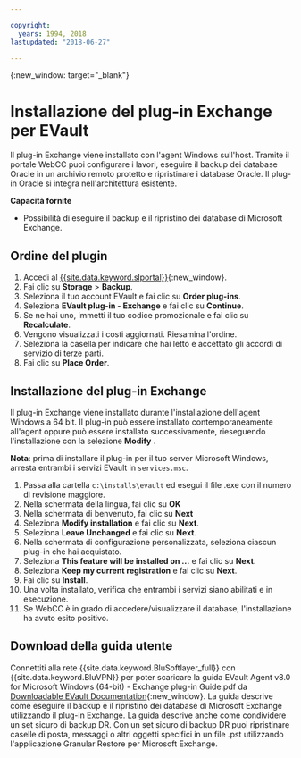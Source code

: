 ```yaml
---

copyright:
  years: 1994, 2018
lastupdated: "2018-06-27"

---
```

{:new_window: target="_blank"}

# Installazione del plug-in Exchange per EVault

Il plug-in Exchange viene installato con l'agent Windows sull'host. Tramite il portale WebCC puoi configurare i lavori, eseguire il backup dei database Oracle in un archivio remoto protetto e ripristinare i database Oracle. Il plug-in Oracle si integra nell'architettura esistente.

**Capacità fornite**

- Possibilità di eseguire il backup e il ripristino dei database di Microsoft Exchange.

## Ordine del plugin

1. Accedi al [{{site.data.keyword.slportal}}](https://control.softlayer.com/){:new_window}.
2. Fai clic su **Storage** > **Backup**.
3. Seleziona il tuo account EVault e fai clic su **Order plug-ins**.
4. Seleziona **EVault plug-in - Exchange** e fai clic su **Continue**.
5. Se ne hai uno, immetti il tuo codice promozionale e fai clic su **Recalculate**.
6. Vengono visualizzati i costi aggiornati. Riesamina l'ordine.
7. Seleziona la casella per indicare che hai letto e accettato gli accordi di servizio di terze parti. 
8. Fai clic su **Place Order**.

## Installazione del plug-in Exchange

Il plug-in Exchange viene installato durante l'installazione dell'agent Windows a 64 bit. Il plug-in può essere installato contemporaneamente all'agent oppure può essere installato successivamente, rieseguendo l'installazione con la selezione **Modify** .

**Nota**: prima di installare il plug-in per il tuo server Microsoft Windows, arresta entrambi i servizi EVault in `services.msc`.  

1. Passa alla cartella `c:\installs\evault` ed esegui il file .exe con il numero di revisione maggiore.
2. Nella schermata della lingua, fai clic su **OK**
3. Nella schermata di benvenuto, fai clic su **Next**
4. Seleziona **Modify installation** e fai clic su **Next**.
5. Seleziona **Leave Unchanged** e fai clic su **Next**.
6. Nella schermata di configurazione personalizzata, seleziona ciascun plug-in che hai acquistato.  
7. Seleziona **This feature will be installed on ...** e fai clic su **Next**.
8. Seleziona **Keep my current registration** e fai clic su **Next**.
9. Fai clic su **Install**.
10. Una volta installato, verifica che entrambi i servizi siano abilitati e in esecuzione.
11. Se WebCC è in grado di accedere/visualizzare il database, l'installazione ha avuto esito positivo. 

## Download della guida utente

Connettiti alla rete {{site.data.keyword.BluSoftlayer_full}} con {{site.data.keyword.BluVPN}} per poter scaricare la guida EVault Agent v8.0 for Microsoft Windows (64-bit) - Exchange plug-in Guide.pdf da [Downloadable EVault Documentation](http://downloads.service.softlayer.com/evault/Documentation/){:new_window}. La guida descrive come eseguire il backup e il ripristino dei database di Microsoft Exchange utilizzando il plug-in Exchange. La guida descrive anche come condividere un set sicuro di backup DR. Con un set sicuro di backup DR puoi ripristinare caselle di posta, messaggi o altri oggetti specifici in un file .pst utilizzando l'applicazione Granular Restore per Microsoft Exchange.

